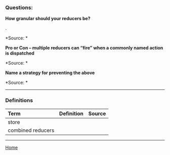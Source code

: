 ### Questions:

**How granular should your reducers be?**

.

*Source: *

**Pro or Con – multiple reducers can “fire” when a commonly named action is dispatched**



*Source: *

**Name a strategy for preventing the above**



*Source: *

---

### Definitions

|Term|Definition|Source|
|:--|:-:|--:|
|store|||
|combined reducers|||

---

[Home](https://jchinzi.github.io/reading-notes/)